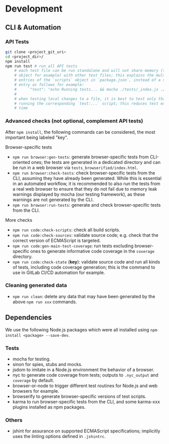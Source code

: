 # Development

## CLI & Automation

### API Tests

```bash
git clone <project_git_uri>
cd <project_dir>/
npm install
npm run test # run all API tests
    # each test file can be run standalone and will not share memory (the `global`
    # object for example) with other test files; this explains the multiple `test:...`
    # entries of the `scripts` object in `package.json`, instead of a single
    # entry as follows for example:
    #     `"test": "echo Running tests... && mocha ./tests/_index.js ./tests/jsu*.js && echo Finished!"`
    #
    # when testing local changes to a file, it is best to test only that file by
    # running the corresponding `test:...` script; this reduces test execution
    # time
```

### Advanced checks (not optional, complement API tests)

After `npm install`, the following commands can be considered, the most
important being labeled "key".

Browser-specific tests
- `npm run browser:gen-tests`: generate browser-specific tests from CLI-oriented
ones; the tests are generated in a dedicated directory and can be run in a web
browser via `tests_browserified/index.html`.
- `npm run browser:check-tests`: check browser-specific tests from the CLI,
assuming they have already been generated. While this is essential in an
automated workflow, it is recommended to also run the tests from a real web
browser to ensure that they do not fail due to memory leak warnings displayed by
mocha (our testing framework), as these warnings are not generated by the CLI.
- `npm run browser:run-tests`: generate and check browser-specific tests from
the CLI.

More checks
- `npm run code:check-scripts`: check all build scripts.
- `npm run code:check-sources`: validate source code; e.g. check that the
correct version of ECMAScript is targeted.
- `npm run code:gen-main-test-coverage`: run tests excluding browser-specific
ones to generate informative code coverage in the `coverage` directory.
- `npm run code:check-state` (**key**): validate source code and run all kinds
of tests, including code coverage generation; this is the command to use in
GitLab CI/CD automation for example.

### Cleaning generated data

- `npm run clean`: delete any data that may have been generated by the above `npm run xxx`
commands.

## Dependencies

We use the following Node.js packages which were all installed using `npm install <package> --save-dev`.

### Tests

- mocha for testing.
- sinon for spies, stubs and mocks.
- jsdom to imitate in a Node.js environment the behavior of a browser.
- nyc to generate code coverage from tests; outputs to `.nyc_output` and `coverage`
by default.
- browser-or-node to trigger different test routines for Node.js and web
browsers for example.
- browserify to generate browser-specific versions of test scripts.
- karma to run browser-specific tests from the CLI, and some karma-xxx plugins
installed as npm packages.

### Others

- jshint for assurance on supported ECMAScript specifications; implicitly uses
the linting options defined in `.jshintrc`.

